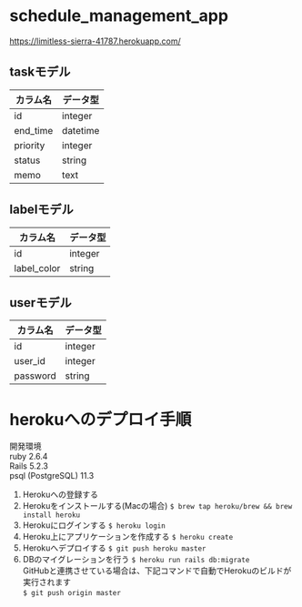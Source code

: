 # schedule_management_app
https://limitless-sierra-41787.herokuapp.com/
## taskモデル
|カラム名|データ型|
|---|---|
|id|integer|
|end_time|datetime|
|priority|integer|
|status|string|
|memo|text|

## labelモデル
|カラム名|データ型|
|---|---|
|id|integer|
|label_color|string|

## userモデル
|カラム名|データ型|
|---|---|
|id|integer|
|user_id|integer|
|password|string|

# herokuへのデプロイ手順
開発環境<br>
ruby 2.6.4<br>
Rails 5.2.3<br>
psql (PostgreSQL) 11.3<br>
1. Herokuへの登録する
2. Herokuをインストールする(Macの場合)
```$ brew tap heroku/brew && brew install heroku```
3. Herokuにログインする
```$ heroku login```
4. Heroku上にアプリケーションを作成する
```$ heroku create```
5. Herokuへデプロイする
```$ git push heroku master```
6. DBのマイグレーションを行う
```$ heroku run rails db:migrate```
<br>GitHubと連携させている場合は、下記コマンドで自動でHerokuのビルドが実行されます<br>
```$ git push origin master```